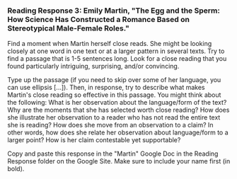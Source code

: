 ### Reading Response 3: Emily Martin, "The Egg and the Sperm: How Science Has Constructed a Romance Based on Stereotypical Male-Female Roles."

Find a moment when Martin herself close reads. She might be looking closely at one word in one text or at a larger pattern in several texts. Try to find a passage that is 1-5 sentences long. Look for a close reading that you found particularly intriguing, surprising, and/or convincing.

Type up the passage (if you need to skip over some of her language, you can use ellipsis [...]). Then, in response, try to describe what makes Martin's close reading so effective in this passage. You might think about the following: What is her observation about the language/form of the text? Why are the moments that she has selected worth close reading? How does she illustrate her observation to a reader who has not read the entire text she is reading? How does she move from an observation to a claim? In other words, how does she relate her observation about language/form to a larger point? How is her claim contestable yet supportable?

Copy and paste this response in the "Martin" Google Doc in the Reading Response folder on the Google Site. Make sure to include your name first (in bold).
